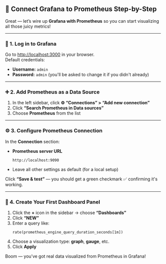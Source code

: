 ## 🔌 Connect Grafana to Prometheus Step-by-Step 

Great — let’s wire up **Grafana with Prometheus** so you can start visualizing all those juicy metrics!

---


### 🧭 1. Log in to Grafana
Go to [http://localhost:3000](http://localhost:3000) in your browser.  
Default credentials:
- **Username:** `admin`
- **Password:** `admin` (you'll be asked to change it if you didn't already)

---

### ➕ 2. Add Prometheus as a Data Source

1. In the left sidebar, click **⚙️ “Connections” > “Add new connection”**
2. Click **“Search Prometheus in Data sources”**
3. Choose **Prometheus** from the list

---

### ⚙️ 3. Configure Prometheus Connection

In the **Connection** section:
- **Prometheus server URL**  
  ```
  http://localhost:9090
  ```
- Leave all other settings as default (for a local setup)

Click **“Save & test”** — you should get a green checkmark ✅ confirming it's working.

---

### 🧪 4. Create Your First Dashboard Panel

1. Click the **+** icon in the sidebar → choose **“Dashboards”**
2. Click **“NEW”**
3. Enter a query like:
   ```
   rate(prometheus_engine_query_duration_seconds[1m])
   ```
4. Choose a visualization type: **graph**, **gauge**, etc.
5. Click **Apply**

Boom — you’ve got real data visualized from Prometheus in Grafana!
